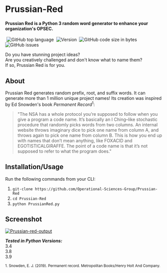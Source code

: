 # Prussian-Red
#### Prussian Red is a Python 3 random word generator to enhance your organization's OPSEC.

 ![GitHub top language](https://img.shields.io/github/languages/top/Operational-Sciences-Group/Prussian-Red?label=Python3&logo=Python&style=plastic)
 ![Version](https://img.shields.io/badge/Version-1.2-sucess?style=plastic)
 ![GitHub code size in bytes](https://img.shields.io/github/languages/code-size/Operational-Sciences-Group/Prussian-Red?style=plastic)
 ![GitHub issues](https://img.shields.io/github/issues/Operational-Sciences-Group/Prussian-Red?logo=Github&style=plastic)

Do you have stunning project ideas?\
Are you creatively challenged and don't know what to name them?\
If so, Prussian Red is for you.

## About
Prussian Red generates random prefix, root, and suffix words.
It can generate more than 1 million unique project names!
Its creation was inspired by Ed Snowden's book *Permanent Record*<sup>1</sup>:

>"The NSA has a whole protocol you’re supposed to follow when you give a
>program a code name. It’s basically an I Ching–like stochastic procedure that
>randomly picks words from two columns. An internal website throws imaginary
>dice to pick one name from column A, and throws again to pick one name from
>column B. This is how you end up with names that don’t mean anything, like
>FOXACID and EGOTISTICALGIRAFFE. The point of a code name is that it’s
>not supposed to refer to what the program does."

## Installation/Usage
Run the following commands from your CLI:

1. ```git-clone https://github.com/Operational-Sciences-Group/Prussian-Red```
2. ```cd Prussian-Red```
3. ```python PrussianRed.py```

## Screenshot

<a href="https://ibb.co/zhdDjMq"><img src="https://i.ibb.co/sv7zkf8/Prussian-red-output.png" alt="Prussian-red-output" border="0"></a>

***Tested in Python Versions:***\
3.4\
3.8\
3.9


<sub>1. Snowden, E. J. (2019). Permanent record. Metropolitan Books/Henry Holt And Company.<sub>
